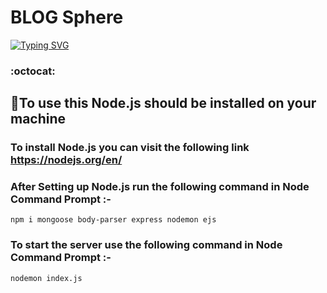 # BLOG Sphere

[![Typing SVG](https://readme-typing-svg.herokuapp.com/?lines=Checkout+This+Amazing+WebApp;It+is+made+using+Javascript+Bootstrap;And+Express+at+server+side; )](https://git.io/typing-svg)


###  :octocat:

## 📎To use this Node.js should be installed on your machine
###   To install Node.js you can visit the following link https://nodejs.org/en/
### After Setting up Node.js run the following command in Node Command Prompt :-

```
npm i mongoose body-parser express nodemon ejs
```
### To start the server use the following command in Node Command Prompt :-
```
nodemon index.js
```
